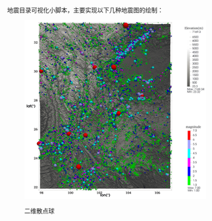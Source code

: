 地震目录可视化小脚本，主要实现以下几种地震图的绘制：


<figure>
  <p><img class=scaled src="pic/2d_sphere.png"
    alt="St. Tropez">
  <figcaption>二维散点球</figcaption>
</figure>
